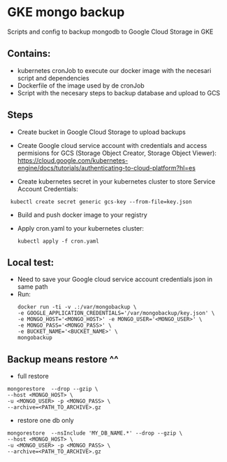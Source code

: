 # GKE mongo backup
Scripts and config to backup mongodb to Google Cloud Storage in GKE

## Contains:
- kubernetes cronJob to execute our docker image with the necesari script and dependencies
- Dockerfile of the image used by de cronJob
- Script with the necesary steps to backup database and upload to GCS

## Steps
- Create bucket in Google Cloud Storage to upload backups

- Create Google cloud service account with credentials and access permisions for GCS (Storage Object Creator, Storage Object Viewer): 
https://cloud.google.com/kubernetes-engine/docs/tutorials/authenticating-to-cloud-platform?hl=es

- Create kubernetes secret in your kubernetes cluster to store Service Account Credentials:
```
 kubectl create secret generic gcs-key --from-file=key.json
```
 
- Build and push docker image to your registry

- Apply cron.yaml to your kubernetes cluster:

   ```
   kubectl apply -f cron.yaml
   ```

## Local test:
- Need to save your Google cloud service account credentials json in same path 
- Run:
    ```
    docker run -ti -v .:/var/mongobackup \
    -e GOOGLE_APPLICATION_CREDENTIALS='/var/mongobackup/key.json' \
    -e MONGO_HOST='<MONGO_HOST>' -e MONGO_USER='<MONGO_USER>' \
    -e MONGO_PASS='<MONGO_PASS>' \
    -e BUCKET_NAME='<BUCKET_NAME>' \
    mongobackup
    ```
    
## Backup means restore ^^
* full restore
```
mongorestore  --drop --gzip \
--host <MONGO_HOST> \
-u <MONGO_USER> -p <MONGO_PASS> \
--archive=<PATH_TO_ARCHIVE>.gz
```
* restore one db only
```
mongorestore  --nsInclude 'MY_DB_NAME.*' --drop --gzip \
--host <MONGO_HOST> \
-u <MONGO_USER> -p <MONGO_PASS> \
--archive=<PATH_TO_ARCHIVE>.gz
```